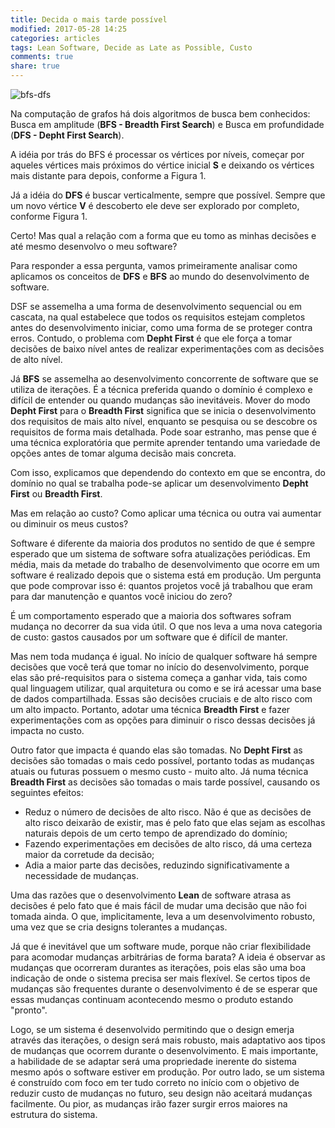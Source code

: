 ```yaml
---
title: Decida o mais tarde possível
modified: 2017-05-28 14:25
categories: articles
tags: Lean Software, Decide as Late as Possible, Custo
comments: true
share: true
---
```


![bfs-dfs]({filename}/images/DFSBFS.png "DFS BFS")

Na computação de grafos há dois algoritmos de busca bem conhecidos: Busca em amplitude
(**BFS  - Breadth First Search**) e Busca em profundidade (**DFS - Depht First
Search**).

A idéia por trás do BFS é processar os vértices por níveis, começar por aqueles
vértices mais próximos do vértice inicial **S** e deixando os vértices mais
distante para depois, conforme a Figura 1.

Já a idéia do **DFS** é buscar verticalmente, sempre que possível. Sempre que um novo
vértice **V** é descoberto ele deve ser explorado por completo, conforme Figura 1.

Certo! Mas qual a relação com a forma que eu tomo as minhas decisões e até mesmo
desenvolvo o meu software?

Para responder a essa pergunta, vamos primeiramente analisar como aplicamos os
conceitos de **DFS** e **BFS** ao mundo do desenvolvimento de software.

DSF se assemelha a uma forma de desenvolvimento sequencial ou em cascata, na qual
estabelece que todos os requisitos estejam completos antes do desenvolvimento
iniciar, como uma forma de se proteger contra erros. Contudo, o problema com
**Depht First** é que ele força a tomar decisões de baixo nível antes de realizar
experimentações com as decisões de alto nível.

Já **BFS** se assemelha ao desenvolvimento concorrente de software que se utiliza
de iterações. É a técnica preferida quando o domínio é complexo e difícil de
entender ou quando mudanças são inevitáveis. Mover do modo **Depht First** para o
**Breadth First** significa que se inicia o desenvolvimento dos requisitos de
mais alto nível, enquanto se pesquisa ou se descobre os requisitos de forma mais
detalhada. Pode soar estranho, mas pense que é uma técnica exploratória que
permite aprender tentando uma variedade de opções antes de tomar alguma decisão
mais concreta.

Com isso, explicamos que dependendo do contexto em que se encontra, do domínio
no qual se trabalha pode-se aplicar um desenvolvimento **Depht First** ou
**Breadth First**.

Mas em relação ao custo? Como aplicar uma técnica ou outra vai aumentar ou diminuir os
meus custos?

Software é diferente da maioria dos produtos no sentido de que é sempre esperado
que um sistema de software sofra atualizações periódicas. Em média, mais da
metade do trabalho de desenvolvimento que ocorre em um software é realizado depois
que o sistema está em produção. Um pergunta que pode comprovar isso é: quantos
projetos você já trabalhou que eram para dar manutenção e quantos você iniciou
do zero?

É um comportamento esperado que a maioria dos softwares sofram
mudança no decorrer da sua vida útil. O que nos leva a uma nova categoria de
custo: gastos causados por um software que é difícil de manter.

Mas nem toda mudança é igual. No início de qualquer software há sempre decisões
que você terá que tomar no início do desenvolvimento, porque elas são
pré-requisitos para o sistema começa a ganhar vida, tais como qual linguagem
utilizar, qual arquitetura ou como e se irá acessar uma base de dados
compartilhada. Essas são decisões cruciais e de alto risco com um alto impacto.
Portanto, adotar uma técnica **Breadth First** e fazer experimentações com as
opções para diminuir o risco dessas decisões já impacta no custo.

Outro fator que impacta é quando elas são tomadas. No **Depht First** as decisões
são tomadas o mais cedo possível, portanto todas as mudanças atuais ou futuras
possuem o mesmo custo - muito alto. Já numa técnica **Breadth First** as decisões
são tomadas o mais tarde possível, causando os seguintes efeitos:

* Reduz o número de decisões de alto risco. Não é que as decisões de alto risco deixarão de existir, mas é pelo fato que elas sejam as escolhas naturais depois de um certo tempo de aprendizado do domínio;
* Fazendo experimentações em decisões de alto risco, dá uma certeza maior da
corretude da decisão;
* Adia a maior parte das decisões, reduzindo significativamente a necessidade
de mudanças.

Uma das razões que o desenvolvimento **Lean** de software atrasa as decisões é
pelo fato que é mais fácil de mudar uma decisão que não foi tomada ainda. O que, implicitamente, leva a um desenvolvimento robusto, uma vez que se cria designs tolerantes a mudanças.

Já que é inevitável que um software mude, porque não criar flexibilidade para acomodar mudanças arbitrárias de forma barata? A ideia é observar as mudanças que ocorreram durantes as iterações, pois elas são uma boa indicação de onde o sistema precisa ser mais flexível. Se certos tipos de mudanças são frequentes durante o desenvolvimento é de se esperar que essas mudanças continuam acontecendo mesmo o produto estando "pronto".

Logo, se um sistema é desenvolvido permitindo que o design emerja através das iterações,
o design será mais robusto, mais adaptativo aos tipos de mudanças que ocorrem
durante o desenvolvimento. E mais importante, a habilidade de se adaptar será
uma propriedade inerente do sistema mesmo após o software estiver em produção.
Por outro lado, se um sistema é construído com foco em ter tudo correto no
início com o objetivo de reduzir custo de mudanças no futuro, seu design não
aceitará mudanças facilmente. Ou pior, as mudanças irão fazer surgir erros maiores
na estrutura do sistema.
